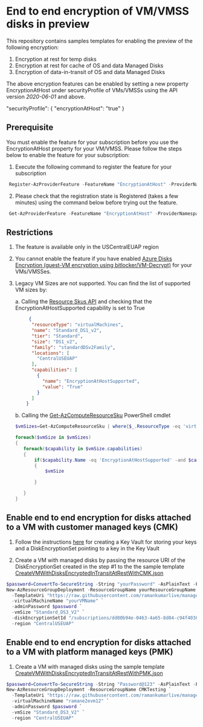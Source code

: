 # End to end encryption of VM/VMSS disks in preview

This repository contains samples templates for enabling the preview of the following encryption:

1. Encryption at rest for temp disks
2. Encryption at rest for cache of OS and data Managed Disks 
3. Encryption of data-in-transit of OS and data Managed Disks 

The above encryption features can be enabled by setting a new property EncryptionAtHost under securityProfile of VMs/VMSSs using the API version *2020-06-01* and above.

"securityProfile": { "encryptionAtHost": "true" }

## Prerequisite
You must enable the feature for your subscription before you use the EncryptionAtHost property for your VM/VMSS. Please follow the steps below to enable the feature for your subscription:

1. Execute the following command to register the feature for your subscription 
```PowerShell
 Register-AzProviderFeature -FeatureName "EncryptionAtHost" -ProviderNamespace "Microsoft.Compute" 
```
2. Please check that the registration state is Registered (takes a few minutes) using the command below before trying out the feature. 
```PowerShell
 Get-AzProviderFeature -FeatureName "EncryptionAtHost" -ProviderNamespace "Microsoft.Compute"  
```
## Restrictions
1. The feature is available only in the USCentralEUAP region
2. You cannot enable the feature if you have enabled [Azure Disks Encryption (guest-VM encryption using bitlocker/VM-Decrypt)](https://docs.microsoft.com/en-us/azure/security/fundamentals/azure-disk-encryption-vms-vmss) for your VMs/VMSSes.
3. Legacy VM Sizes are not supported. You can find the list of supported VM sizes by:

   a. Calling the [Resource Skus API](https://docs.microsoft.com/en-us/rest/api/compute/resourceskus/list) and checking that the   EncryptionAtHostSupported capability is set to True
   ```json
        {
         "resourceType": "virtualMachines",
         "name": "Standard_DS1_v2",
         "tier": "Standard",
         "size": "DS1_v2",
         "family": "standardDSv2Family",
         "locations": [
           "CentralUSEUAP"
         ],
         "capabilities": [
           {
             "name": "EncryptionAtHostSupported",
             "value": "True"
           }
         ]
       }
    ```   
   b. Calling the [Get-AzComputeResourceSku](https://docs.microsoft.com/en-us/powershell/module/az.compute/get-azcomputeresourcesku?view=azps-3.8.0) PowerShell cmdlet 
    ```powershell
    $vmSizes=Get-AzComputeResourceSku | where{$_.ResourceType -eq 'virtualMachines' -and $_.Locations.Contains('CentralUSEUAP')} 

   foreach($vmSize in $vmSizes)
   {
       foreach($capability in $vmSize.capabilities)
       {
           if($capability.Name -eq 'EncryptionAtHostSupported' -and $capability.Value -eq 'true')
           {
               $vmSize

           }

       }
   }
   ```

## Enable end to end encryption for disks attached to a VM with customer managed keys (CMK)

1. Follow the instructions [here](https://docs.microsoft.com/en-us/azure/virtual-machines/windows/disk-encryption#setting-up-your-azure-key-vault-and-diskencryptionset) for creating a Key Vault for storing your keys and a DiskEncryptionSet pointing to a key in the Key Vault

2. Create a VM with managed disks by passing the resource URI of the DiskEncryptionSet created in the step #1 to the the sample template [CreateVMWithDisksEncryptedInTransitAtRestWithCMK.json](https://github.com/ramankumarlive/manageddisksendtoendencryptionpreview/blob/master/CreateVMWithDisksEncryptedInTransitAtRestWithCMK.json)

 ```PowerShell
 $password=ConvertTo-SecureString -String "yourPassword" -AsPlainText -Force
 New-AzResourceGroupDeployment -ResourceGroupName yourResourceGroupName `
   -TemplateUri "https://raw.githubusercontent.com/ramankumarlive/manageddisksendtoendencryptionpreview/master/CreateVMWithDisksEncryptedInTransitAtRestWithCMK.json" `
   -virtualMachineName "yourVMName" `
   -adminPassword $password `
   -vmSize "Standard_DS3_V2" `
   -diskEncryptionSetId "/subscriptions/dd80b94e-0463-4a65-8d04-c94f403879dc/resourceGroups/yourResourceGroupName/providers/Microsoft.Compute/diskEncryptionSets/yourDESName" `
   -region "CentralUSEUAP"
 ```


## Enable end to end encryption for disks attached to a VM with platform managed keys (PMK)

1. Create a VM with managed disks using the sample template [CreateVMWithDisksEncryptedInTransitAtRestWithPMK.json](https://github.com/ramankumarlive/manageddisksendtoendencryptionpreview/blob/master/CreateVMWithDisksEncryptedInTransitAtRestWithPMK.json)

 ```PowerShell
 $password=ConvertTo-SecureString -String "Password@123" -AsPlainText -Force
 New-AzResourceGroupDeployment -ResourceGroupName CMKTesting `
   -TemplateUri "https://raw.githubusercontent.com/ramankumarlive/manageddisksendtoendencryptionpreview/master/CreateVMWithDisksEncryptedInTransitAtRestWithPMK.json" `
   -virtualMachineName "ramane2evm12" `
   -adminPassword $password `
   -vmSize "Standard_DS3_V2" `
   -region "CentralUSEUAP"
 ```
